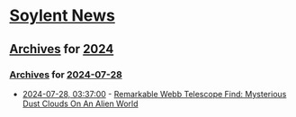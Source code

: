 # [Soylent News](../../../README.md)

## [Archives](../../index.md) for [2024](../index.md)

### [Archives](../../index.md) for [2024-07-28](index.md)

* [2024-07-28, 03:37:00](https://soylentnews.org/article.pl?sid=24/07/27/1144259&from=rss) - [Remarkable Webb Telescope Find: Mysterious Dust Clouds On An Alien World](https://soylentnews.org/article.pl?sid=24/07/27/1144259&from=rss)
